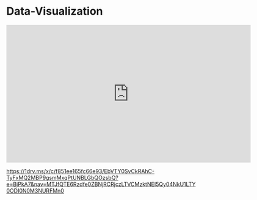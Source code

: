 # Data-Visualization

<iframe src="https://marmaraedutr-my.sharepoint.com/personal/nazmulislam22_marun_edu_tr/_layouts/15/embed.aspx?UniqueId=d90374e6-3c37-48a8-9fbd-65b5977f68bb" width="640" height="360" frameborder="0" scrolling="no" allowfullscreen title="Charts.xlsx"></iframe>

https://1drv.ms/x/c/f851ee165fc66e93/EbVTY0SvCkRAhC-TyFxMQ2MBP9gsmMxqPtUNBLGbQOzsbQ?e=BjPkA7&nav=MTJfQTE6Rzdfe0ZBNjRCRjczLTVCMzktNEI5Qy04NkU1LTY0ODI0N0M3NURFMn0
